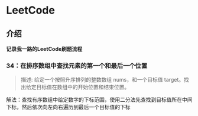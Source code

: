 # LeetCode

## 介绍

**记录我一路的LeetCode刷题流程**

### 34：在排序数组中查找元素的第一个和最后一个位置

> 描述: 给定一个按照升序排列的整数数组 nums，和一个目标值 target。找出给定目标值在数组中的开始位置和结束位置。

解法：查找有序数组中给定数字的下标范围，使用二分法先查找到目标值所在中间下标，然后依次向左向右遍历到最后一个目标值的下标